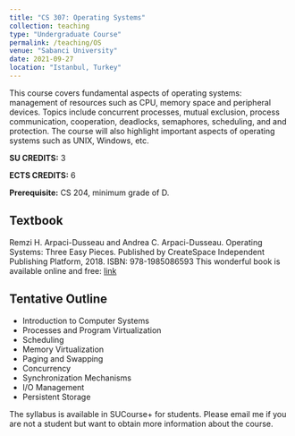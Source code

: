 ```yaml
---
title: "CS 307: Operating Systems"
collection: teaching
type: "Undergraduate Course"
permalink: /teaching/OS
venue: "Sabanci University"
date: 2021-09-27
location: "Istanbul, Turkey"
---
```


This course covers fundamental aspects of operating systems: management of resources such as CPU, memory space and peripheral devices. Topics include concurrent processes, mutual exclusion, process communication, cooperation, deadlocks, semaphores, scheduling, and and protection. The course will also highlight important aspects of operating systems such as UNIX, Windows, etc.

**SU CREDITS:** 3

**ECTS CREDITS:** 6

**Prerequisite:** CS 204, minimum grade of D.

Textbook
-----
Remzi H. Arpaci-Dusseau and Andrea C. Arpaci-Dusseau. Operating Systems: Three Easy Pieces. Published by CreateSpace Independent Publishing Platform, 2018.
ISBN: 978-1985086593
This wonderful book is available online and free: [link](https://pages.cs.wisc.edu/~remzi/OSTEP/)

Tentative Outline
-----
*	Introduction to Computer Systems
*	Processes and Program Virtualization
*	Scheduling
*	Memory Virtualization
*	Paging and Swapping
*	Concurrency
*	Synchronization Mechanisms
*	I/O Management
*	Persistent Storage

The syllabus is available in SUCourse+ for students. Please email me if you are not a student but want to obtain more information about the course.

